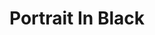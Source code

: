 ---
title: Portrait In Black
year: 1950
opening_date: 1950-04-14
closing_date: 1950-04-22
layout: productions
image:
image_caption:
image_credit:
playbill: 
category: 
details:
  Theatre: Theatre Jacksonville
  Venue: Little Theatre
cast:
  Blake Richie: Hobson Blackmon
  Cob O'Brien: George Durney
  Dr. Philip Graham: Lewis Magee
  Gracie McPhee: Jan Heebner
  Peter Talbot: Dick Parks
  Rupert Marlowe: Jay Harder
  Tanis Talbot: Mary Keen Thorton
  Winifred Talbot: Yvonne Peairs
crew:
  Director: Paul E. Geisenhof
  Book Holder: Bryant Simms
  Light Controls: L.J. Gift
  Make-up Assistant:
    - Jocelyn Brown
    - Cornelia Sheftall
    - Laurel Barton
    - Jewell Slappey
    - Louise Peairs
    - Toby Nussbaum
    - Richard Kaszner
  Make-up Chairman: Jane Porter
  Properties Chairman: Margaret Lafferty
  Property Assistant:
    - Sue Miller
    - Jane Roberson
  Scene construction:
    - David Salter
    - William Gibbs
    - Richard Kaszner
    - Larry Zell
    - L.J. Gift
    - Margaret Gift
    - Vivian Salter
  Scene Painting:
    - Maudie LeBrun
    - William Gibbs
    - David Salter
    - Elmo Lehman
  Set and Lighting Design: Duke LeBrun
  Stage Décor:
    - Hobson Blackmon
    - Jay Harder
  Stage Manager: Suzanne Pallister
  Theatre-front and Lobby Posters: Jim White
  Wardrobe Assistant:
    - Ann Pafford Welch
    - Polly Clendenning
    - Jewett Ashley
    - Louise Peairs
    - Karen O'Shaughnessy
    - Helen List
    - Margaret Fairweather
    - Vonnie Patton
    - Larry Zell
    - Mildred Thomas
  Wardrobe Coordinator: Madelon Geisenhof
  Wardrobe Mistress: Eula Mae Snow
orchestra:
external_links:
---